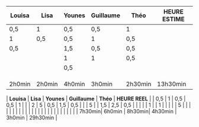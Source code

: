 | Louisa | Lisa      | Younes | Guillaume | Théo   | HEURE ESTIME |
|--------|-----------|--------|-----------|--------|--------------|
| 0,5    | 1         | 0,5    | 0,5       | 1      |              |
| 1      | 0,5       | 0,5    | 1         | 0,5    |              |
| 0,5    |           | 1,5    | 0,5       | 0,5    |              |
|        |           | 1      | 1         | 0,5    |              |
|        |           | 0,5    |           |        |              |
|        |           |        |           |        |              |
|        |           |        |           |        |              |
|        |           |        |           |        |              |
| 2h0min | 2h0min    | 4h0min | 3h0min    | 2h30min|	13h30min  |

| **Louisa** | **Lisa**      | **Younes** | **Guillaume** | **Théo**   | **HEURE REEL**   |
| 0,5    | 1         | 0,5    | 0,5       | 1      |              |
| 2      | 5         | 0,5    | 1,5       | 0,5    |              |
| 5      |           | 1,5    | 2,5       | 0,5    |              |
|        |           | 1      |           | 1      |              |
|        |           | 5      |           |        |              |
|        |           |        |           |        |              |
|        |           |        |           |        |              |
|        |           |        |           |        |              |
| 7h30min| 6h0min    | 8h30min| 4h30min   | 3h0min |	29h30min  |

